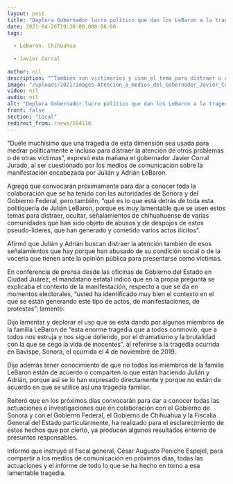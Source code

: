 ```yaml
---
layout: post
title: "Deplora Gobernador lucro político que dan los LeBaron a la tragedia de Bavispe"
date: 2021-04-26T19:30:00.000-06:00
tags:
  
  - LeBaron. Chihuahua
  
  - Javier Corral
  
author: nil
description: "“También son victimarios y usan el tema para distraer u ocultar, señalamientos de chihuahuense de varias comunidades que han sido objeto de abusos y despojos de estos pseudo-líderes”  "
image: "/uploads/2021/images-Atención_a_medios_del_Gobernador_Javier_Corral_26_abril_(1).jpeg"
video: nil
audio: nil
alt: "Deplora Gobernador lucro político que dan los LeBaron a la tragedia de Bavispe"
front: false
section: "Local"
redirect_from: /news/184110
---
```


“Duele muchísimo que una tragedia de esta dimensión sea usada para medrar políticamente e incluso para distraer la atención de otros problemas o de otras víctimas”, expresó esta mañana el gobernador Javier Corral Jurado, al ser cuestionado por los medios de comunicación sobre la manifestación encabezada por Julián y Adrián LeBaron.

 

Agregó que convocarán próximamente para dar a conocer toda la colaboración que se ha tenido con las autoridades de Sonora y del Gobierno Federal, pero también, “qué es lo que está detrás de toda esta politiquería de Julián LeBaron, porque es muy lamentable que se usen estos temas para distraer, ocultar, señalamientos de chihuahuense de varias comunidades que han sido objeto de abusos y de despojos de estos pseudo-líderes, que han generado y cometido varios actos ilícitos”.

 

Afirmó que Julián y Adrián buscan distraer la atención también de esos señalamientos que hay porque han abusado de su condición social o de la vocería que tienen ante la opinión pública para presentarse como víctimas.

 

En conferencia de prensa desde las oficinas de Gobierno del Estado en Ciudad Juárez, el mandatario estatal indicó que en la propia pregunta se explicaba el contexto de la manifestación, respecto a que se da en momentos electorales, “usted ha identificado muy bien el contexto en el que se están generando este tipo de actos, de manifestaciones, de protestas”; lamentó.

 

Dijo lamentar y deplorar el uso que se está dando por algunos miembros de la familia LeBaron de “esta enorme tragedia que a todos conmovió, que a todos nos estruja y nos sigue doliendo, por el dramatismo y la brutalidad con la que se cegó la vida de inocentes”, al referirse a la tragedia ocurrida en Bavispe, Sonora, el ocurrida el 4 de noviembre de 2019.

 

Dijo además tener conocimiento de que no todos los miembros de la familia LeBaron están de acuerdo o comparten lo que están haciendo Julián y Adrián, porque así se lo han expresado directamente y porque no están de acuerdo en que se utilice así una tragedia familiar.

 

Reiteró que en los próximos días convocarán para dar a conocer todas las actuaciones e investigaciones que en colaboración con el Gobierno de Sonora y con el Gobierno Federal, el Gobierno de Chihuahua y la Fiscalía General del Estado particularmente, ha realizado para el esclarecimiento de estos hechos que por cierto, ya producen algunos resultados entorno de presuntos responsables.

 

Informó que instruyó al fiscal general, César Augusto Peniche Espejel, para compartir a los medios de comunicación en próximos días, todas las actuaciones y el informe de todo lo que se ha hecho en torno a esa lamentable tragedia.